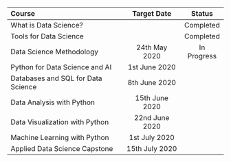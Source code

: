 
|               Course               |   Target Date  |    Status   |
|:-----------------------------------|:--------------:|:-----------:|
| What is Data Science?              |                |  Completed  |
| Tools for Data Science             |                |  Completed  |
| Data Science Methodology           |  24th May 2020 | In Progress |
| Python for Data Science and AI     |  1st June 2020 |             |
| Databases and SQL for Data Science |  8th June 2020 |             |
| Data Analysis with Python          | 15th June 2020 |             |
| Data Visualization with Python     | 22nd June 2020 |             |
| Machine Learning with Python       |  1st July 2020 |             |
| Applied Data Science Capstone      | 15th July 2020 |             |
